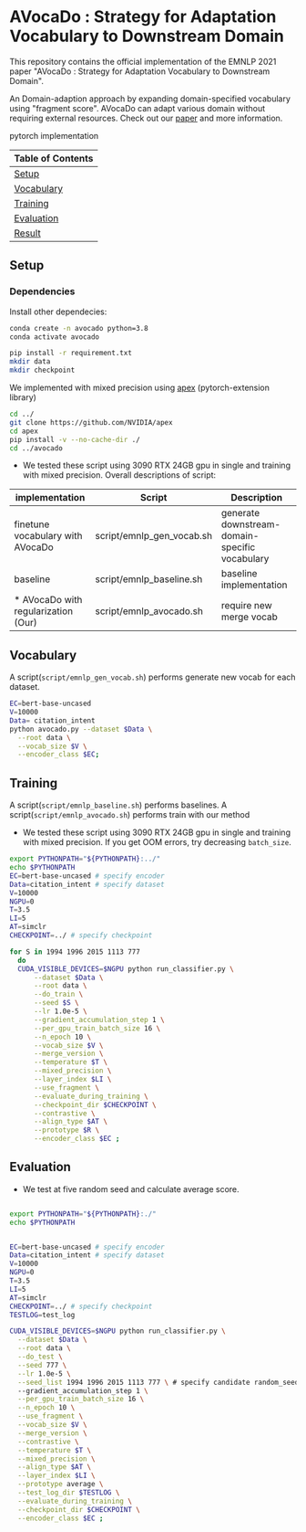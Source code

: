 

# AVocaDo : Strategy for Adaptation Vocabulary to Downstream Domain

This repository contains the official implementation of the EMNLP 2021 paper "AVocaDo : Strategy for Adaptation Vocabulary to Downstream Domain".

An Domain-adaption approach by expanding domain-specified vocabulary using "fragment score". 
AVocaDo can adapt various domain without requiring external resources. Check out our [paper](https://arxiv.org/abs/2110.13434) and more information.




pytorch implementation

| Table of Contents |
|-|
| [Setup](#setup)|
| [Vocabulary](#vocabulary)|
| [Training](#training)|
| [Evaluation](#evaluation)|
| [Result](#result)|


## Setup
### Dependencies

Install other dependecies:
```bash
conda create -n avocado python=3.8
conda activate avocado

pip install -r requirement.txt
mkdir data
mkdir checkpoint
```


We implemented with mixed precision using [apex](https://github.com/NVIDIA/apex) (pytorch-extension library)

```bash
cd ../
git clone https://github.com/NVIDIA/apex
cd apex
pip install -v --no-cache-dir ./
cd ../avocado
```


* We tested these script using 3090 RTX 24GB gpu in single and training with mixed precision.
Overall descriptions of script:

| implementation                                                 | Script      | Description                                                  |
| ------------------------------------------------------------ | ----------- | ------------------------------------------------------------ |
| finetune vocabulary with AVocaDo | script/emnlp_gen_vocab.sh       | generate downstream-domain-specific vocabulary | 
| baseline | script/emnlp_baseline.sh       |  baseline implementation | 
| * AVocaDo with regularization (Our)| script/emnlp_avocado.sh | require new merge vocab |


## Vocabulary
A script(`script/emnlp_gen_vocab.sh`) performs generate new vocab for each dataset.
```bash
EC=bert-base-uncased
V=10000
Data= citation_intent
python avocado.py --dataset $Data \
  --root data \
  --vocab_size $V \
  --encoder_class $EC;
```




## Training 
A script(`script/emnlp_baseline.sh`) performs baselines.
A script(`script/emnlp_avocado.sh`) performs train with our method
* We tested these script using 3090 RTX 24GB gpu in single and training with mixed precision.
If you get OOM errors, try decreasing ```batch_size```.

```bash
export PYTHONPATH="${PYTHONPATH}:../"
echo $PYTHONPATH
EC=bert-base-uncased # specify encoder
Data=citation_intent # specify dataset
V=10000
NGPU=0 
T=3.5
LI=5
AT=simclr
CHECKPOINT=../ # specify checkpoint

for S in 1994 1996 2015 1113 777
  do
  CUDA_VISIBLE_DEVICES=$NGPU python run_classifier.py \
      --dataset $Data \
      --root data \
      --do_train \
      --seed $S \
      --lr 1.0e-5 \
      --gradient_accumulation_step 1 \
      --per_gpu_train_batch_size 16 \
      --n_epoch 10 \
      --vocab_size $V \
      --merge_version \
      --temperature $T \
      --mixed_precision \
      --layer_index $LI \
      --use_fragment \
      --evaluate_during_training \
      --checkpoint_dir $CHECKPOINT \
      --contrastive \
      --align_type $AT \
      --prototype $R \
      --encoder_class $EC ;
```



## Evaluation

* We test at five random seed and calculate average score.

```bash

export PYTHONPATH="${PYTHONPATH}:./"
echo $PYTHONPATH


EC=bert-base-uncased # specify encoder
Data=citation_intent # specify dataset
V=10000
NGPU=0 
T=3.5
LI=5
AT=simclr
CHECKPOINT=../ # specify checkpoint
TESTLOG=test_log

CUDA_VISIBLE_DEVICES=$NGPU python run_classifier.py \
  --dataset $Data \
  --root data \
  --do_test \
  --seed 777 \
  --lr 1.0e-5 \
  --seed_list 1994 1996 2015 1113 777 \ # specify candidate random_seed
  --gradient_accumulation_step 1 \
  --per_gpu_train_batch_size 16 \
  --n_epoch 10 \
  --use_fragment \
  --vocab_size $V \
  --merge_version \
  --contrastive \
  --temperature $T \
  --mixed_precision \
  --align_type $AT \
  --layer_index $LI \
  --prototype average \
  --test_log_dir $TESTLOG \
  --evaluate_during_training \
  --checkpoint_dir $CHECKPOINT \
  --encoder_class $EC ;
```

